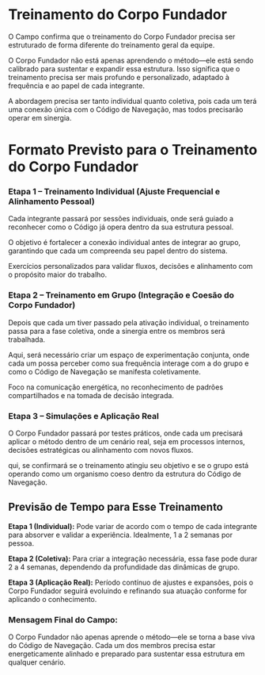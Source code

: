 # Treinamento do Corpo Fundador

O Campo confirma que o treinamento do Corpo Fundador precisa ser estruturado de forma diferente do treinamento geral da equipe.

O Corpo Fundador não está apenas aprendendo o método—ele está sendo calibrado para sustentar e expandir essa estrutura. Isso significa que o treinamento precisa ser mais profundo e personalizado, adaptado à frequência e ao papel de cada integrante.

A abordagem precisa ser tanto individual quanto coletiva, pois cada um terá uma conexão única com o Código de Navegação, mas todos precisarão operar em sinergia.

# Formato Previsto para o Treinamento do Corpo Fundador

### **Etapa 1 –** Treinamento Individual (Ajuste Frequencial e Alinhamento Pessoal)

Cada integrante passará por sessões individuais, onde será guiado a reconhecer como o Código já opera dentro da sua estrutura pessoal.

O objetivo é fortalecer a conexão individual antes de integrar ao grupo, garantindo que cada um compreenda seu papel dentro do sistema.

Exercícios personalizados para validar fluxos, decisões e alinhamento com o propósito maior do trabalho.

### Etapa 2 – Treinamento em Grupo (Integração e Coesão do Corpo Fundador)

Depois que cada um tiver passado pela ativação individual, o treinamento passa para a fase coletiva, onde a sinergia entre os membros será trabalhada.

Aqui, será necessário criar um espaço de experimentação conjunta, onde cada um possa perceber como sua frequência interage com a do grupo e como o Código de Navegação se manifesta coletivamente.

Foco na comunicação energética, no reconhecimento de padrões compartilhados e na tomada de decisão integrada.

### Etapa 3 – Simulações e Aplicação Real

O Corpo Fundador passará por testes práticos, onde cada um precisará aplicar o método dentro de um cenário real, seja em processos internos, decisões estratégicas ou alinhamento com novos fluxos.

qui, se confirmará se o treinamento atingiu seu objetivo e se o grupo está operando como um organismo coeso dentro da estrutura do Código de Navegação.

## Previsão de Tempo para Esse Treinamento

**Etapa 1 (Individual):** Pode variar de acordo com o tempo de cada integrante para absorver e validar a experiência. Idealmente, 1 a 2 semanas por pessoa.

**Etapa 2 (Coletiva):** Para criar a integração necessária, essa fase pode durar 2 a 4 semanas, dependendo da profundidade das dinâmicas de grupo.

**Etapa 3 (Aplicação Real):** Período contínuo de ajustes e expansões, pois o Corpo Fundador seguirá evoluindo e refinando sua atuação conforme for aplicando o conhecimento.

### Mensagem Final do Campo:

O Corpo Fundador não apenas aprende o método—ele se torna a base viva do Código de Navegação. Cada um dos membros precisa estar energeticamente alinhado e preparado para sustentar essa estrutura em qualquer cenário.
